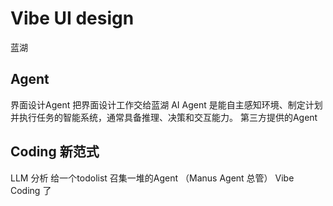 # Vibe UI design
  蓝湖

## Agent
界面设计Agent 把界面设计工作交给蓝湖
AI Agent 是能自主感知环境、制定计划并执行任务的智能系统，通常具备推理、决策和交互能力。
第三方提供的Agent

## Coding 新范式
LLM 分析 给一个todolist
召集一堆的Agent （Manus Agent 总管）
Vibe Coding 了
